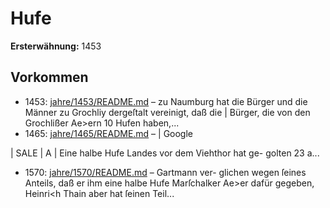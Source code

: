# Hufe

**Ersterwähnung:** 1453

## Vorkommen
- 1453: [jahre/1453/README.md](../jahre/1453/README.md) – zu Naumburg hat die Bürger und
die Männer zu Grochliy dergeſtalt vereinigt, daß die |
Bürger, die von den Grochlißer Ae>ern 10 Hufen haben,...
- 1465: [jahre/1465/README.md](../jahre/1465/README.md) – |
Google


|
SALE | A |
Eine halbe Hufe Landes vor dem Viehthor hat ge-
golten 23 a...
- 1570: [jahre/1570/README.md](../jahre/1570/README.md) – Gartmann ver-
glichen wegen ſeines Anteils, daß er ihm eine halbe Hufe
Marſchalker Ae>er dafür gegeben, Heinri<h Thain aber
hat ſeinen Teil...
